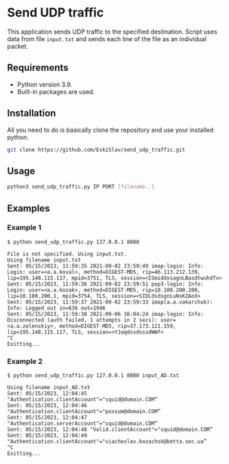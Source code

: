 # Send UDP traffic
This application sends UDP traffic to the specified destination. Script uses data from file `input.txt` and sends each line of the file as an individual packet.

## Requirements
- Python version 3.9.
- Built-in packages are used.

## Installation
All you need to do is basically clone the repository and use your installed python. 
```bash
git clone https://github.com/EskiSlav/send_udp_traffic.git
```

## Usage
```bash
python3 send_udp_traffic.py IP PORT [filename..]
```

## Examples
### Example 1
```
$ python send_udp_traffic.py 127.0.0.1 8080

File is not specified. Using input.txt.
Using filename input.txt
Sent: 05/15/2023, 11:59:35 2021-09-02 23:59:49 imap-login: Info: Login: user=<a.a.koval>, method=DIGEST-MD5, rip=46.113.212.139, lip=195.148.115.117, mpid=3751, TLS, session=<ISmiddxsagnLBasdtwuhdTv>
Sent: 05/15/2023, 11:59:36 2021-09-02 23:59:51 pop3-login: Info: Login: user=<a.a.kozak>, method=DIGEST-MD5, rip=10.100.200.200, lip=10.100.200.1, mpid=3754, TLS, session=<SIDLdsdsgnLuNsKZAoX>
Sent: 05/15/2023, 11:59:37 2021-09-02 23:59:33 imap(a.a.vakarchuk): Info: Logged out in=636 out=1946
Sent: 05/15/2023, 11:59:38 2021-09-06 16:04:24 imap-login: Info: Disconnected (auth failed, 1 attempts in 2 secs): user=<a.a.zelenskiy>, method=DIGEST-MD5, rip=37.173.121.159, lip=195.148.115.117, TLS, session=<YJaqdssdsssdWWf>
^C
Exitting...
```

### Example 2
```
$ python send_udp_traffic.py 127.0.0.1 8080 input_AD.txt

Using filename input_AD.txt
Sent: 05/15/2023, 12:04:45 "Authentication.clientAccount"="squid@domain.COM”
Sent: 05/15/2023, 12:04:46 "Authentication.clientAccount"="possum@domain.COM”
Sent: 05/15/2023, 12:04:47 "Authentication.serverAccount"="squid@domain.COM”
Sent: 05/15/2023, 12:04:48 "Valid.clientAccount"="squid@domain.COM”
Sent: 05/15/2023, 12:04:49 "Authentication.clientAccount"="viacheslav.kozachok@betta.sec.ua”
^C
Exitting...

```
